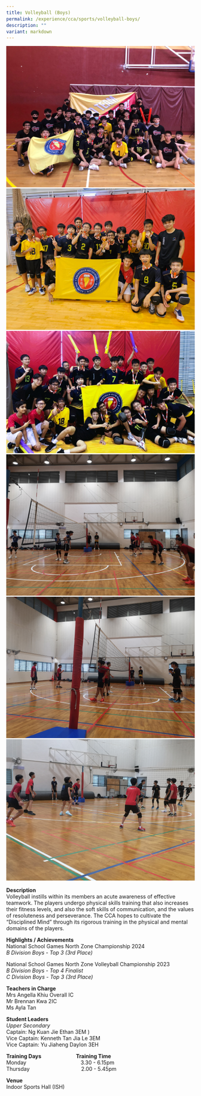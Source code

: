 ```yaml
---
title: Volleyball (Boys)
permalink: /experience/cca/sports/volleyball-boys/
description: ""
variant: markdown
---
```

![](/images/B_Div_3rd_2023.jpg)
![](/images/C_Div_2023_3rd__1_.jpg)
![](/images/C_Div_2023_3rd_position.jpg)
![](/images/Friendly_match_with_Queenstown__Deyi___GMS.jpg)
![](/images/Friendly_on_28May_1_.jpg)
![](/images/Friendly_on_28May.jpg)

**Description** <br>
Volleyball instills within its members an acute awareness of effective teamwork. The players undergo physical skills training that also increases their fitness levels, and also the soft skills of communication, and the values of resoluteness and perseverance. The CCA hopes to cultivate the “Disciplined Mind” through its rigorous training in the physical and mental domains of the players.

**Highlights / Achievements** <br>
National School Games North Zone Championship 2024<br>
_B Division Boys - Top 3 (3rd Place)_<br>

National School Games North Zone Volleyball Championship 2023 <br>
_B Division Boys - Top 4 Finalist_<br>
_C Division Boys - Top 3 (3rd Place)_

**Teachers in Charge** <br>
Mrs Angella Khiu Overall IC<br>
Mr Brennan Kwa 2IC<br>
Ms Ayla Tan<br>


**Student Leaders** <br>
_Upper Secondary_<br>
Captain: Ng Kuan Jie Ethan 3EM )<br>
Vice Captain: Kenneth Tan Jia Le 3EM<br>
Vice Captain: Yu Jiaheng Daylon 3EH


**Training Days&nbsp;&nbsp; &nbsp;&nbsp;&nbsp; &nbsp;&nbsp;&nbsp; &nbsp;&nbsp;&nbsp; &nbsp;&nbsp;&nbsp; &nbsp;&nbsp;&nbsp; &nbsp;&nbsp; &nbsp; Training Time** <br>
Monday&nbsp;&nbsp; &nbsp;&nbsp;&nbsp; &nbsp;&nbsp;&nbsp; &nbsp;&nbsp;&nbsp; &nbsp;&nbsp;&nbsp; &nbsp;&nbsp;&nbsp; &nbsp;&nbsp;&nbsp; &nbsp;&nbsp;&nbsp; &nbsp;&nbsp;&nbsp; &nbsp;&nbsp;3.30 - 6.15pm <br>
Thursday&nbsp;&nbsp; &nbsp;&nbsp;&nbsp; &nbsp;&nbsp;&nbsp; &nbsp;&nbsp;&nbsp; &nbsp;&nbsp;&nbsp; &nbsp;&nbsp;&nbsp; &nbsp;&nbsp;&nbsp; &nbsp;&nbsp;&nbsp; &nbsp;&nbsp;&nbsp;&nbsp;2.00 - 5.45pm

**Venue** <br>
Indoor Sports Hall (ISH)